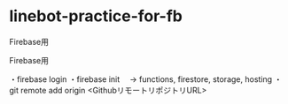 # linebot-practice-for-fb
Firebase用

Firebase用

・firebase login
・firebase init 　→ functions, firestore, storage, hosting
・git remote add origin <GithubリモートリポジトリURL>
